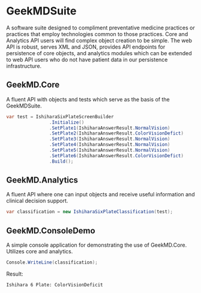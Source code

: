 # GeekMDSuite

A software suite designed to compliment preventative medicine practices or practices that employ technologies common to those practices. Core and Analytics API users will find complex object creation to be simple. The web API is robust, serves XML and JSON, provides API endpoints for persistence of core objects, and analytics modules which can be extended to web API users who do not have patient data in our persistence infrastructure. 

## GeekMD.Core
A fluent API with objects and tests which serve as the basis of the GeekMDSuite.
```cs
var test = IshiharaSixPlateScreenBuilder
                .Initialize()
                .SetPlate1(IshiharaAnswerResult.NormalVision)
                .SetPlate2(IshiharaAnswerResult.ColorVisionDefict)
                .SetPlate3(IshiharaAnswerResult.NormalVision)
                .SetPlate4(IshiharaAnswerResult.NormalVision)
                .SetPlate5(IshiharaAnswerResult.NormalVision)
                .SetPlate6(IshiharaAnswerResult.ColorVisionDefict)
                .Build();
```

## GeekMD.Analytics
A fluent API where one can input objects and receive useful information and clinical decision support.
```cs
var classification = new IshiharaSixPlateClassification(test);
```

## GeekMD.ConsoleDemo
A simple console application for demonstrating the use of GeekMD.Core. Utilizes core and analytics.
```cs
Console.WriteLine(classification);
```
Result:
```text
Ishihara 6 Plate: ColorVisionDeficit
```
